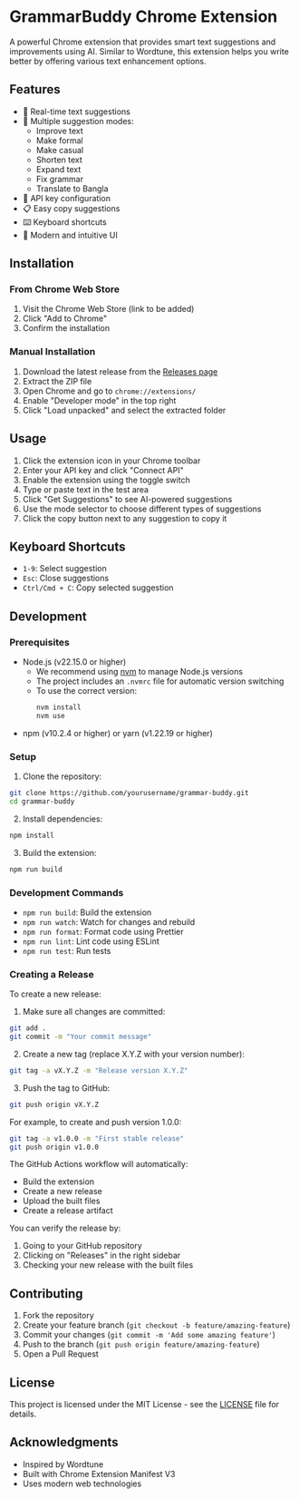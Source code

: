 # GrammarBuddy Chrome Extension

A powerful Chrome extension that provides smart text suggestions and improvements using AI. Similar to Wordtune, this extension helps you write better by offering various text enhancement options.

## Features

- 🔄 Real-time text suggestions
- 🎯 Multiple suggestion modes:
  - Improve text
  - Make formal
  - Make casual
  - Shorten text
  - Expand text
  - Fix grammar
  - Translate to Bangla
- 🔑 API key configuration
- 📋 Easy copy suggestions
- ⌨️ Keyboard shortcuts
- 🎨 Modern and intuitive UI

## Installation

### From Chrome Web Store
1. Visit the Chrome Web Store (link to be added)
2. Click "Add to Chrome"
3. Confirm the installation

### Manual Installation
1. Download the latest release from the [Releases page](https://github.com/yourusername/grammar-buddy/releases)
2. Extract the ZIP file
3. Open Chrome and go to `chrome://extensions/`
4. Enable "Developer mode" in the top right
5. Click "Load unpacked" and select the extracted folder

## Usage

1. Click the extension icon in your Chrome toolbar
2. Enter your API key and click "Connect API"
3. Enable the extension using the toggle switch
4. Type or paste text in the test area
5. Click "Get Suggestions" to see AI-powered suggestions
6. Use the mode selector to choose different types of suggestions
7. Click the copy button next to any suggestion to copy it

## Keyboard Shortcuts

- `1-9`: Select suggestion
- `Esc`: Close suggestions
- `Ctrl/Cmd + C`: Copy selected suggestion

## Development

### Prerequisites
- Node.js (v22.15.0 or higher)
  - We recommend using [nvm](https://github.com/nvm-sh/nvm) to manage Node.js versions
  - The project includes an `.nvmrc` file for automatic version switching
  - To use the correct version:
    ```bash
    nvm install
    nvm use
    ```
- npm (v10.2.4 or higher) or yarn (v1.22.19 or higher)

### Setup
1. Clone the repository:
```bash
git clone https://github.com/yourusername/grammar-buddy.git
cd grammar-buddy
```

2. Install dependencies:
```bash
npm install
```

3. Build the extension:
```bash
npm run build
```

### Development Commands
- `npm run build`: Build the extension
- `npm run watch`: Watch for changes and rebuild
- `npm run format`: Format code using Prettier
- `npm run lint`: Lint code using ESLint
- `npm run test`: Run tests

### Creating a Release
To create a new release:

1. Make sure all changes are committed:
```bash
git add .
git commit -m "Your commit message"
```

2. Create a new tag (replace X.Y.Z with your version number):
```bash
git tag -a vX.Y.Z -m "Release version X.Y.Z"
```

3. Push the tag to GitHub:
```bash
git push origin vX.Y.Z
```

For example, to create and push version 1.0.0:
```bash
git tag -a v1.0.0 -m "First stable release"
git push origin v1.0.0
```

The GitHub Actions workflow will automatically:
- Build the extension
- Create a new release
- Upload the built files
- Create a release artifact

You can verify the release by:
1. Going to your GitHub repository
2. Clicking on "Releases" in the right sidebar
3. Checking your new release with the built files

## Contributing

1. Fork the repository
2. Create your feature branch (`git checkout -b feature/amazing-feature`)
3. Commit your changes (`git commit -m 'Add some amazing feature'`)
4. Push to the branch (`git push origin feature/amazing-feature`)
5. Open a Pull Request

## License

This project is licensed under the MIT License - see the [LICENSE](LICENSE) file for details.

## Acknowledgments

- Inspired by Wordtune
- Built with Chrome Extension Manifest V3
- Uses modern web technologies 
